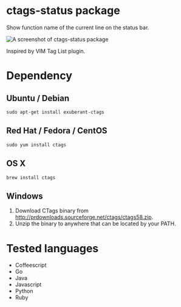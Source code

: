 # ctags-status package

Show function name of the current line on the status bar.

![A screenshot of ctags-status package](https://github.com/mrkschan/ctags-status/blob/master/docs/screenshot.png?raw=true)

Inspired by VIM Tag List plugin.


# Dependency

## Ubuntu / Debian

```
sudo apt-get install exuberant-ctags
```

## Red Hat / Fedora / CentOS

```
sudo yum install ctags
```

## OS X

```
brew install ctags
```

## Windows

1. Download CTags binary from http://prdownloads.sourceforge.net/ctags/ctags58.zip.
2. Unzip the binary to anywhere that can be located by your PATH.


# Tested languages

* Coffeescript
* Go
* Java
* Javascript
* Python
* Ruby
